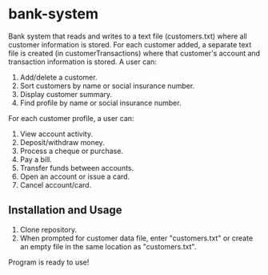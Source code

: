 # bank-system
Bank system that reads and writes to a text file (customers.txt) where all customer information is stored. For each customer added, a separate text file is created (in customerTransactions) where that customer's account and transaction information is stored. A user can: 

1. Add/delete a customer.
2. Sort customers by name or social insurance number.
3. Display customer summary.
4. Find profile by name or social insurance number.

For each customer profile, a user can:

1. View account activity.
2. Deposit/withdraw money.
3. Process a cheque or purchase.
4. Pay a bill.
5. Transfer funds between accounts.
6. Open an account or issue a card.
7. Cancel account/card.

## Installation and Usage
1. Clone repository.
2. When prompted for customer data file, enter "customers.txt" or create an empty file in the same location as "customers.txt".

Program is ready to use!

